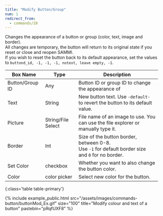 ```yaml
---
title: "Modify Button/Group"
num: 1
redirect_from:
  - commands/28
---
```


Changes the appearance of a button or group (color, text, image and border).\
All changes are temporary, the button will return to its original state if you reset or close and reopen SAMMI.\
If you wish to reset the button back to its default appearance, set the values to `buttond_id, -1, -1, -1, notext, leave empty, -1`.

| Box Name | Type | Description 
|-------|--------|--------
|Button/Group ID|	Any| Button ID or group ID to change the appearance of
|Text	|String| New button text. Use `-default-` to revert the button to its default value.
|Picture| String/File Select|	File name of an image to use. You can use the file explorer or manually type it.
|Border|Int	|Size of the button border, between 0-8. <br/> Use `-1` for default border size and `0` for no border.
|Set Color|checkbox|Whether you want to also change the button color.
|Color|color picker|Select new color for the button.
{:class='table table-primary'}

{% include example_public.html src="/assets/images/commands-button/buttonMod_Ex.gif" size="100" title="Modify colour and text of a button" pastebin="pRqfUXF8" %}








